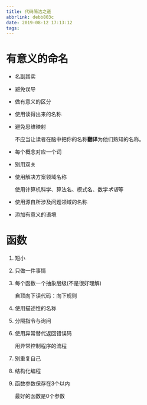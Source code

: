 ```yaml
---
title: 代码简洁之道
abbrlink: debb803c
date: 2019-08-12 17:13:12
tags:
---
```

# 有意义的命名

+ 名副其实
+ 避免误导
+ 做有意义的区分
+ 使用读得出来的名称
+ 避免思维映射

  不应当让读者在脑中把你的名称**翻译**为他们熟知的名称。
+ 每个概念对应一个词
+ 别用双关
+ 使用解决方案领域名称

  使用计算机科学、算法名、模式名、数学*术语*等
+ 使用源自所涉及问题领域的名称
+ 添加有意义的语境
<!-- more -->

# 函数
1. 短小
2. 只做一件事情
3. 每个函数一个抽象层级(不是很好理解)

    自顶向下读代码：向下规则
4. 使用描述性的名称
5. 分隔指令与询问
6. 使用异常替代返回错误码

   用异常控制程序的流程
7. 别重复自己
8. 结构化编程
9. 函数参数保存在3个以内

   最好的函数是0个参数